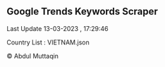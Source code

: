 

## Google Trends Keywords Scraper 
 
Last Update 13-03-2023 , 17:29:46

Country List :
VIETNAM.json



© Abdul Muttaqin 
